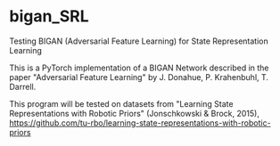 # bigan_SRL
Testing BIGAN (Adversarial Feature Learning) for State Representation Learning


This is a PyTorch implementation of a BIGAN Network described in the paper "Adversarial Feature Learning" by J. Donahue, P. Krahenbuhl, T. Darrell.

This program will be tested on datasets from "Learning State Representations with Robotic Priors" (Jonschkowski & Brock, 2015),
https://github.com/tu-rbo/learning-state-representations-with-robotic-priors
